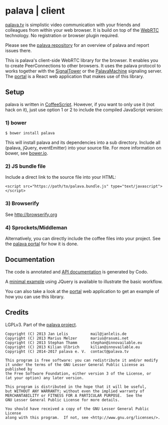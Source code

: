 # palava | client

[palava.tv](https://palava.tv) is simplistic video communication with your friends and colleagues from within your web browser. It is build on top of the [WebRTC](https://webrtc.org/) technology. No registration or browser plugin required.

Please see the [palava repository](https://github.com/palavatv/palava) for an overview of palava and report issues there.

This is palava's client-side WebRTC library for the browser. It enables you to create PeerConnections to other browsers. It uses the palava protocol to works together with the [SignalTower](https://github.com/farao/signaltower/) or the [PalavaMachine](https://github.com/palavatv/palava-machine) signaling server. The [portal](https://github.com/palavatv/palava-portal) is a React web application that makes use of this library.

## Setup

palava is written in [CoffeeScript](http://coffeescript.org/). However, if you want to only use it (not hack on it), just use option 1 or 2 to include the compiled JavaScript version:

### 1) bower

    $ bower install palava

This will install palava and its dependencies into a sub directory. Include all (palava, jQuery, eventEmitter) into your source file. For more information on bower, see [bower.io](http://bower.io/).

### 2) JS bundle file

Include a direct link to the source file into your HTML:

    <script src="https://path/to/palava.bundle.js" type="text/javascript"></script>

### 3) Browserify

See http://browserify.org

### 4) Sprockets/Middleman

Alternatively, you can directly include the coffee files into your project. See the [palava portal](https://github.com/palavatv/palava-portal) for how it is done.


## Documentation

The code is annotated and [API documentation](http://palavatv.github.io/) is
generated by Codo.

A [minimal example](https://gist.github.com/thammi/9005857) using JQuery is
available to illustrate the basic workflow.

You can also take a look at the [portal](https://github.com/palavatv/palava-portal) web application to get an example of how you can use this library.


## Credits

LGPLv3. Part of the [palava project](https://palava.tv).

    Copyright (C) 2013 Jan Lelis          mail@janlelis.de
    Copyright (C) 2013 Marius Melzer      marius@rasumi.net
    Copyright (C) 2013 Stephan Thamm      stephan@innovailable.eu
    Copyright (C) 2013 Kilian Ulbrich     kilian@innovailable.eu
    Copyright (C) 2014-2017 palava e. V.  contact@palava.tv

    This program is free software: you can redistribute it and/or modify
    it under the terms of the GNU Lesser General Public License as published by
    the Free Software Foundation, either version 3 of the License, or
    (at your option) any later version.

    This program is distributed in the hope that it will be useful,
    but WITHOUT ANY WARRANTY; without even the implied warranty of
    MERCHANTABILITY or FITNESS FOR A PARTICULAR PURPOSE.  See the
    GNU Lesser General Public License for more details.

    You should have received a copy of the GNU Lesser General Public License
    along with this program.  If not, see <http://www.gnu.org/licenses/>.
